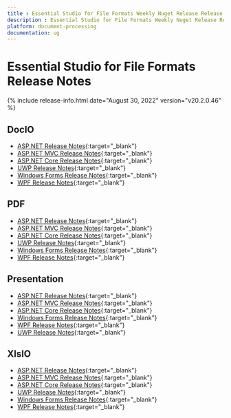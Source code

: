 ```yaml
---
title : Essential Studio for File Formats Weekly Nuget Release Release Notes  
description : Essential Studio for File Formats Weekly Nuget Release Release Notes  
platform: document-processing
documentation: ug
---
```


# Essential Studio for File Formats  Release Notes  

{% include release-info.html date="August 30, 2022" version="v20.2.0.46" %} 

## DocIO

* [ASP.NET Release Notes](/aspnet/release-notes/v20.2.0.46#docio){:target="_blank"}
* [ASP.NET MVC Release Notes](/aspnetmvc/release-notes/v20.2.0.46#docio){:target="_blank"}
* [ASP.NET Core Release Notes](/aspnet-core/release-notes/v20.2.0.46#docio){:target="_blank"}
* [UWP Release Notes](/uwp/release-notes/v20.2.0.46#docio){:target="_blank"}
* [Windows Forms Release Notes](/windowsforms/release-notes/v20.2.0.46#docio){:target="_blank"}
* [WPF Release Notes](/wpf/release-notes/v20.2.0.46#docio){:target="_blank"}


## PDF

* [ASP.NET Release Notes](/aspnet/release-notes/v20.2.0.46#pdf){:target="_blank"}
* [ASP.NET MVC Release Notes](/aspnetmvc/release-notes/v20.2.0.46#pdf){:target="_blank"}
* [ASP.NET Core Release Notes](/aspnet-core/release-notes/v20.2.0.46#pdf){:target="_blank"}
* [UWP Release Notes](/uwp/release-notes/v20.2.0.46#pdf){:target="_blank"}
* [Windows Forms Release Notes](/windowsforms/release-notes/v20.2.0.46#pdf){:target="_blank"}
* [WPF Release Notes](/wpf/release-notes/v20.2.0.46#pdf){:target="_blank"}


## Presentation

* [ASP.NET Release Notes](/aspnet/release-notes/v20.2.0.46#presentation){:target="_blank"}
* [ASP.NET MVC Release Notes](/aspnetmvc/release-notes/v20.2.0.46#presentation){:target="_blank"}
* [ASP.NET Core Release Notes](/aspnet-core/release-notes/v20.2.0.46#presentation){:target="_blank"}
* [Windows Forms Release Notes](/windowsforms/release-notes/v20.2.0.46#presentation){:target="_blank"}
* [WPF Release Notes](/wpf/release-notes/v20.2.0.46#presentation){:target="_blank"}
* [UWP Release Notes](/uwp/release-notes/v20.2.0.46#presentation){:target="_blank"}


## XlsIO

* [ASP.NET Release Notes](/aspnet/release-notes/v20.2.0.46#xlsio){:target="_blank"}
* [ASP.NET MVC Release Notes](/aspnetmvc/release-notes/v20.2.0.46#xlsio){:target="_blank"}
* [ASP.NET Core Release Notes](/aspnet-core/release-notes/v20.2.0.46#xlsio){:target="_blank"}
* [UWP Release Notes](/uwp/release-notes/v20.2.0.46#xlsio){:target="_blank"}
* [Windows Forms Release Notes](/windowsforms/release-notes/v20.2.0.46#xlsio){:target="_blank"}
* [WPF Release Notes](/wpf/release-notes/v20.2.0.46#xlsio){:target="_blank"}